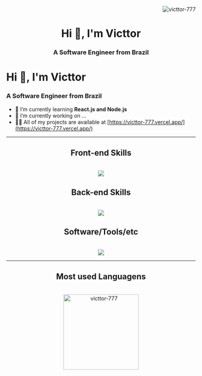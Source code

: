 <p align="right"> <img src="https://komarev.com/ghpvc/?username=victtor-777&label=Profile%20views&color=0e75b6&style=flat" alt="victtor-777" /> </p>
<h1 align="center">Hi 👋, I'm Victtor</h1>
<h3 align="center">A Software Engineer from Brazil</h3>
<h1>Hi 👋, I'm Victtor</h1>
<h3>A Software Engineer from Brazil</h3>

- 🌱 I’m currently learning **React.js and Node.js**
-  🔭 I’m currently working on ...
- 👨‍💻 All of my projects are available at [https://victtor-777.vercel.app/](https://victtor-777.vercel.app/)

<hr/>

<h2 align="center">Front-end Skills</h2>
<br/>
<div align="center">
    <img src="https://skillicons.dev/icons?i=html,css,javascript,typescript,react,vite,next,tailwind,bootstrap,sass&perline=" />
</div>

<h2 align="center">Back-end Skills</h2>
<br/>
<div align="center">
    <img src="https://skillicons.dev/icons?i=py,nodejs,nest,prisma,express,firebase,mongodb,mysql&perline=" />
</div>

<h2 align="center">Software/Tools/etc</h2>
<br/>
<div align="center">
    <img src="https://skillicons.dev/icons?i=git,github,figma,vscode,notion&perline=" />
</div>
<hr/>

<h2 align="center">Most used Languagens</h2>
<br/>
<div align="center">
  <a href="https://github.com/anuraghazra/convoychat">
    <img height=200 align="center" src="https://github-readme-stats.vercel.app/api/top-langs?username=victtor-777&show_icons=true&locale=en&layout=compact&theme=react" alt="victtor-777" />
  </a>
</div>

  
<!--
**Victtor-777/Victtor-777** is a ✨ _special_ ✨ repository because its `README.md` (this file) appears on your GitHub profile.
Here are some ideas to get you started:
- 🔭 I’m currently working on ...
- 🌱 I’m currently learning ...
- 👯 I’m looking to collaborate on ...
- 🤔 I’m looking for help with ...
- 💬 Ask me about ...
- 📫 How to reach me: ...
- 😄 Pronouns: ...
- ⚡ Fun fact: ...
-->
